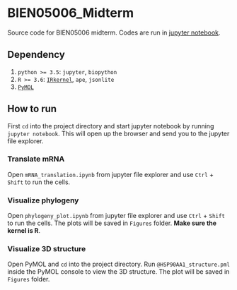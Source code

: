 # BIEN05006_Midterm
Source code for BIEN05006 midterm. Codes are run in [jupyter notebook](https://jupyter.readthedocs.io/en/latest/install.html).

## Dependency
1. `python >= 3.5`: `jupyter`, `biopython`
2. `R >= 3.6`: [`IRkernel`](https://irkernel.github.io/installation/), `ape`, `jsonlite`
3. [`PyMOL`](https://pymolwiki.org/index.php/Category:Installation)

## How to run
First `cd` into the project directory and start jupyter notebook by running `jupyter notebook`. This will open up the browser and send you to the jupyter file explorer.

### Translate mRNA
Open `mRNA_translation.ipynb` from jupyter file explorer and use `Ctrl` + `Shift` to run the cells.

### Visualize phylogeny
Open `phylogeny_plot.ipynb` from jupyter file explorer and use `Ctrl` + `Shift` to run the cells. The plots will be saved in `Figures` folder. **Make sure the kernel is R**.

### Visualize 3D structure
Open PyMOL and `cd` into the project directory. Run `@HSP90AA1_structure.pml` inside the PyMOL console to view the 3D structure. The plot will be saved in `Figures` folder.
